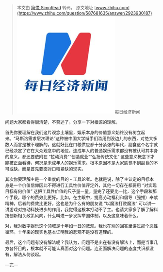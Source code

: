> 本文由 [简悦 SimpRead](http://ksria.com/simpread/) 转码， 原文地址 [www.zhihu.com](https://www.zhihu.com/question/587681635/answer/2923930187) ![a268404593386705a1d1123a2fa0f960_MD5](../assets/a268404593386705a1d1123a2fa0f960_MD5.jpg)每日经济新闻​

问题大家都看得很清楚，不赘述了。分享一下对根源的理解。

首先你要理解在我们这片观念土壤里，娱乐本身的价值意义始终没有树立起来。“马斯洛需求层次理论”这种被中国大学辩手们滥用到没边儿的东西，对绝大多数人而言是被不理解的。这就好比在口粮供应都十分紧张的年代，副食这个名字就已经决定了它在大众观念中的地位。连成年人的普通娱乐需求都没有被认可其本身的意义，都还要依附在 “拉动消费”“创造就业”“弘扬传统文化” 这些意义概念下才能被正面看待，何况是未成年人的娱乐需求。根本原因不是大家感觉不到副食的不可或缺，而是首先要面对口粮紧缺的现实。

其次你要理解主是一个重度的目的 - 工具论者。也就是说，除了主认定的目标本身是一个价值信仰因此不得进行工具性价值评定外，其他一切存在都要用 “对实现目标有何价值” 这把工具性价值的尺子量一量。量完了还要比一比，这个手段和那个手段，哪个的费效比更好。比如，在主眼中，提高劳动福利和倡导（强推）奉献精神，后者的费效比更好。这也是为什么有的朋友说 “以魔法打败魔法” 可以讲一讲游戏对拉动科技进步的作用，我觉得这根本打动不了主。也请大家多了解了解科技创新相关政策风向，什么叫进一步发挥举国体制，以及这意味着什么。

对，我对数字娱乐这个领域是十年如一日的悲观。我也在别的回答里讲过那个恶性循环。十年来的现实也基本证明我的悲观不是没有道理的。

最后，这个问题有没有解法呢？我认为，问题不是出在有没有解法上，而是当事几方各怀目的，根本就不可能认真面对这个问题。连正面解决问题的态度共识都没有，解法从何谈起。

—完—